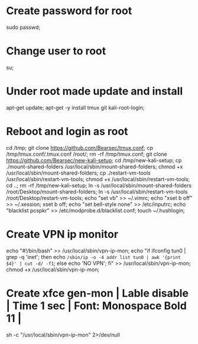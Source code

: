 # Create password for root
sudo passwd;
# Change user to root
su;
# Under root made update and install
apt-get update;
apt-get -y install tmux git kali-root-login;

# Reboot and login as root
cd /tmp;
git clone https://github.com/Bearsec/tmux.conf;
cp /tmp/tmux.conf/.tmux.conf /root/;
rm -rf /tmp/tmux.conf;
git clone https://github.com/Bearsec/new-kali-setup;
cd /tmp/new-kali-setup;
cp ./mount-shared-folders /usr/local/sbin/mount-shared-folders;
chmod +x /usr/local/sbin/mount-shared-folders;
cp ./restart-vm-tools /usr/local/sbin/restart-vm-tools;
chmod +x /usr/local/sbin/restart-vm-tools;
cd ..;
rm -rf /tmp/new-kali-setup;
ln -s /usr/local/sbin/mount-shared-folders /root/Desktop/mount-shared-folders;
ln -s /usr/local/sbin/restart-vm-tools /root/Desktop/restart-vm-tools;
echo "set vb" >> ~/.vimrc;
echo "xset b off" >> ~/.xession;
xset b off;
echo "set bell-style none" >> /etc/inputrc;
echo "blacklist pcspkr" >> /etc/modprobe.d/blacklist.conf;
touch ~/.hushlogin;
# Create VPN ip monitor
echo "#\!/bin/bash" >> /usr/local/sbin/vpn-ip-mon;
echo "if ifconfig tun0 | grep -q 'inet'; then echo `/sbin/ip -o -4 addr list tun0 | awk '{print $4}' | cut -d/ -f1`; else echo 'NO VPN'; fi" >> /usr/local/sbin/vpn-ip-mon;
chmod +x /usr/local/sbin/vpn-ip-mon;
# Create xfce gen-mon | Lable disable | Time 1 sec | Font: Monospace Bold 11 |
sh -c "/usr/local/sbin/vpn-ip-mon" 2>/dev/null
